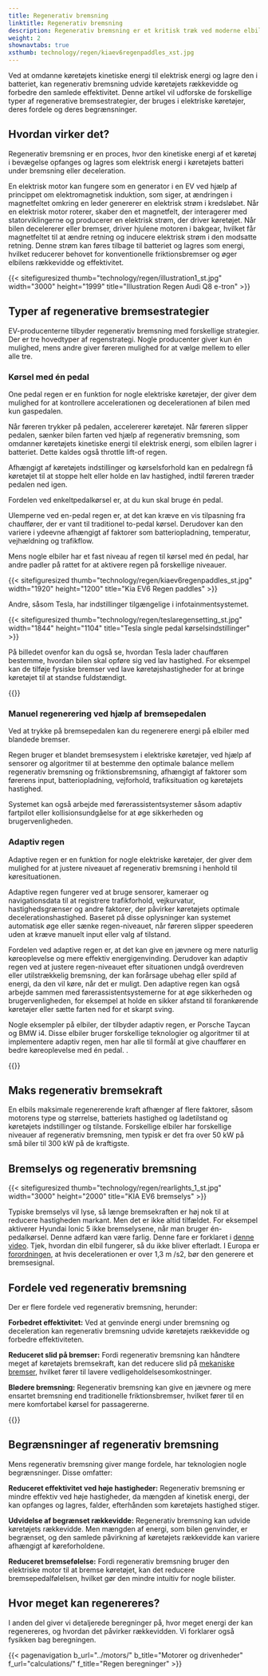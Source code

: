 ```yaml
---
title: Regenerativ bremsning
linktitle: Regenerativ bremsning
description: Regenerativ bremsning er et kritisk træk ved moderne elbiler, som gør det muligt for køretøjet at genvinde energi under bremsning og deceleration.
weight: 2
shownavtabs: true
xsthumb: technology/regen/kiaev6regenpaddles_xst.jpg
---
```

<!-- markdownlint-disable MD033 -->
Ved at omdanne køretøjets kinetiske energi til elektrisk energi og lagre den i batteriet, kan regenerativ bremsning udvide køretøjets rækkevidde og forbedre den samlede effektivitet. Denne artikel vil udforske de forskellige typer af regenerative bremsestrategier, der bruges i elektriske køretøjer, deres fordele og deres begrænsninger.

## Hvordan virker det?

Regenerativ bremsning er en proces, hvor den kinetiske energi af et køretøj i bevægelse opfanges og lagres som elektrisk energi i køretøjets batteri under bremsning eller deceleration.

En elektrisk motor kan fungere som en generator i en EV ved hjælp af princippet om elektromagnetisk induktion, som siger, at ændringen i magnetfeltet omkring en leder genererer en elektrisk strøm i kredsløbet. Når en elektrisk motor roterer, skaber den et magnetfelt, der interagerer med statorviklingerne og producerer en elektrisk strøm, der driver køretøjet. Når bilen decelererer eller bremser, driver hjulene motoren i bakgear, hvilket får magnetfeltet til at ændre retning og inducere elektrisk strøm i den modsatte retning. Denne strøm kan føres tilbage til batteriet og lagres som energi, hvilket reducerer behovet for konventionelle friktionsbremser og øger elbilens rækkevidde og effektivitet.

{{< sitefiguresized thumb="technology/regen/illustration1_st.jpg" width="3000" height="1999" title="Illustration Regen Audi Q8 e-tron" >}}

## Typer af regenerative bremsestrategier

EV-producenterne tilbyder regenerativ bremsning med forskellige strategier. Der er tre hovedtyper af regenstrategi. Nogle producenter giver kun én mulighed, mens andre giver føreren mulighed for at vælge mellem to eller alle tre.

### Kørsel med én pedal

One pedal regen er en funktion for nogle elektriske køretøjer, der giver dem mulighed for at kontrollere accelerationen og decelerationen af ​​bilen med kun gaspedalen.

Når føreren trykker på pedalen, accelererer køretøjet. Når føreren slipper pedalen, sænker bilen farten ved hjælp af regenerativ bremsning, som omdanner køretøjets kinetiske energi til elektrisk energi, som elbilen lagrer i batteriet. Dette kaldes også throttle lift-of regen.

Afhængigt af køretøjets indstillinger og kørselsforhold kan en pedalregn få køretøjet til at stoppe helt eller holde en lav hastighed, indtil føreren træder pedalen ned igen.

Fordelen ved enkeltpedalkørsel er, at du kun skal bruge én pedal.

Ulemperne ved en-pedal regen er, at det kan kræve en vis tilpasning fra chauffører, der er vant til traditionel to-pedal kørsel. Derudover kan den variere i ydeevne afhængigt af faktorer som batteriopladning, temperatur, vejhældning og trafikflow.

Mens nogle elbiler har et fast niveau af regen til kørsel med én pedal, har andre padler på rattet for at aktivere regen på forskellige niveauer.

{{< sitefiguresized thumb="technology/regen/kiaev6regenpaddles_st.jpg" width="1920" height="1200" title="Kia EV6 Regen paddles" >}}

Andre, såsom Tesla, har indstillinger tilgængelige i infotainmentsystemet.

{{< sitefiguresized thumb="technology/regen/teslaregensetting_st.jpg" width="1844" height="1104" title="Tesla single pedal kørselsindstillinger" >}}

På billedet ovenfor kan du også se, hvordan Tesla lader chaufføren bestemme, hvordan bilen skal opføre sig ved lav hastighed. For eksempel kan de tilføje fysiske bremser ved lave køretøjshastigheder for at bringe køretøjet til at standse fuldstændigt.

{{<evkxdisplayaddarticle />}}
### Manuel regenerering ved hjælp af bremsepedalen

Ved at trykke på bremsepedalen kan du regenerere energi på elbiler med blandede bremser.

Regen bruger et blandet bremsesystem i elektriske køretøjer, ved hjælp af sensorer og algoritmer til at bestemme den optimale balance mellem regenerativ bremsning og friktionsbremsning, afhængigt af faktorer som førerens input, batteriopladning, vejforhold, trafiksituation og køretøjets hastighed.

Systemet kan også arbejde med førerassistentsystemer såsom adaptiv fartpilot eller kollisionsundgåelse for at øge sikkerheden og brugervenligheden.

### Adaptiv regen

Adaptive regen er en funktion for nogle elektriske køretøjer, der giver dem mulighed for at justere niveauet af regenerativ bremsning i henhold til køresituationen.

Adaptive regen fungerer ved at bruge sensorer, kameraer og navigationsdata til at registrere trafikforhold, vejkurvatur, hastighedsgrænser og andre faktorer, der påvirker køretøjets optimale decelerationshastighed. Baseret på disse oplysninger kan systemet automatisk øge eller sænke regen-niveauet, når føreren slipper speederen uden at kræve manuelt input eller valg af tilstand.

Fordelen ved adaptive regen er, at det kan give en jævnere og mere naturlig køreoplevelse og mere effektiv energigenvinding. Derudover kan adaptiv regen ved at justere regen-niveauet efter situationen undgå overdreven eller utilstrækkelig bremsning, der kan forårsage ubehag eller spild af energi, da den vil køre, når det er muligt. Den adaptive regen kan også arbejde sammen med førerassistentsystemerne for at øge sikkerheden og brugervenligheden, for eksempel at holde en sikker afstand til forankørende køretøjer eller sætte farten ned for et skarpt sving.

Nogle eksempler på elbiler, der tilbyder adaptiv regen, er Porsche Taycan og BMW i4. Disse elbiler bruger forskellige teknologier og algoritmer til at implementere adaptiv regen, men har alle til formål at give chauffører en bedre køreoplevelse med én pedal. .

{{<evkxdisplayaddarticle />}}

## Maks regenerativ bremsekraft

En elbils maksimale regenererende kraft afhænger af flere faktorer, såsom motorens type og størrelse, batteriets hastighed og ladetilstand og køretøjets indstillinger og tilstande. Forskellige elbiler har forskellige niveauer af regenerativ bremsning, men typisk er det fra over 50 kW på små biler til 300 kW på de kraftigste.

## Bremselys og regenerativ bremsning

{{< sitefiguresized thumb="technology/regen/rearlights_1_st.jpg" width="3000" height="2000" title="KIA EV6 bremselys" >}}

Typiske bremselys vil lyse, så længe bremsekraften er høj nok til at reducere hastigheden markant. Men det er ikke altid tilfældet. For eksempel aktiverer Hyundai Ionic 5 ikke bremselysene, når man bruger én-pedalkørsel. Denne adfærd kan være farlig. Denne fare er forklaret i [denne video](https://www.youtube.com/watch?v=U0YW7x9U5TQ). Tjek, hvordan din elbil fungerer, så du ikke bliver efterladt.
I Europa er [forordningen](https://unece.org/transport/documents/2022/02/standards/un-regulation-no-13h-revision-4-amendment-2), at hvis decelerationen er over 1,3 m /s2, bør den generere et bremsesignal.
## Fordele ved regenerativ bremsning

Der er flere fordele ved regenerativ bremsning, herunder:

**Forbedret effektivitet:** Ved at genvinde energi under bremsning og deceleration kan regenerativ bremsning udvide køretøjets rækkevidde og forbedre effektiviteten.

**Reduceret slid på bremser:** Fordi regenerativ bremsning kan håndtere meget af køretøjets bremsekraft, kan det reducere slid på [mekaniske bremser](../brakes/), hvilket fører til lavere vedligeholdelsesomkostninger.

**Blødere bremsning:** Regenerativ bremsning kan give en jævnere og mere ensartet bremsning end traditionelle friktionsbremser, hvilket fører til en mere komfortabel kørsel for passagererne.

{{<evkxdisplayaddarticle />}}

## Begrænsninger af regenerativ bremsning

Mens regenerativ bremsning giver mange fordele, har teknologien nogle begrænsninger. Disse omfatter:

**Reduceret effektivitet ved høje hastigheder:** Regenerativ bremsning er mindre effektiv ved høje hastigheder, da mængden af ​​kinetisk energi, der kan opfanges og lagres, falder, efterhånden som køretøjets hastighed stiger.

**Udvidelse af begrænset rækkevidde:** Regenerativ bremsning kan udvide køretøjets rækkevidde. Men mængden af ​​energi, som bilen genvinder, er begrænset, og den samlede påvirkning af køretøjets rækkevidde kan variere afhængigt af køreforholdene.

**Reduceret bremsefølelse:** Fordi regenerativ bremsning bruger den elektriske motor til at bremse køretøjet, kan det reducere bremsepedalfølelsen, hvilket gør den mindre intuitiv for nogle bilister.

## Hvor meget kan regenereres?

I anden del giver vi detaljerede beregninger på, hvor meget energi der kan regenereres, og hvordan det påvirker rækkevidden. Vi forklarer også fysikken bag beregningen.

{{< pagenavigation b_url="../motors/" b_title="Motorer og drivenheder" f_url="calculations/" f_title="Regen beregninger" >}}
